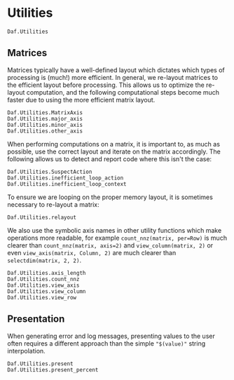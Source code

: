 # Utilities

```@docs
Daf.Utilities
```

## Matrices

Matrices typically have a well-defined layout which dictates which types of processing is (much!)
more efficient. In general, we re-layout matrices to the efficient layout before processing. This
allows us to optimize the re-layout computation, and the following computational steps become much
faster due to using the more efficient matrix layout.

```@docs
Daf.Utilities.MatrixAxis
Daf.Utilities.major_axis
Daf.Utilities.minor_axis
Daf.Utilities.other_axis
```

When performing computations on a matrix, it is important to, as much as possible, use the correct
layout and iterate on the matrix accordingly. The following allows us to detect and report code
where this isn't the case:

```@docs
Daf.Utilities.SuspectAction
Daf.Utilities.inefficient_loop_action
Daf.Utilities.inefficient_loop_context
```

To ensure we are looping on the proper memory layout, it is sometimes necessary to re-layout a
matrix:

```@docs
Daf.Utilities.relayout
```

We also use the symbolic axis names in other utility functions which make operations more readable,
for example `count_nnz(matrix, per=Row)` is much clearer than `count_nnz(matrix, axis=2)` and
`view_column(matrix, 2)` or even `view_axis(matrix, Column, 2)` are much clearer than
`selectdim(matrix, 2, 2)`.

```@docs
Daf.Utilities.axis_length
Daf.Utilities.count_nnz
Daf.Utilities.view_axis
Daf.Utilities.view_column
Daf.Utilities.view_row
```

## Presentation

When generating error and log messages, presenting values to the user often requires a different
approach than the simple `"$(value)"` string interpolation.

```@docs
Daf.Utilities.present
Daf.Utilities.present_percent
```
